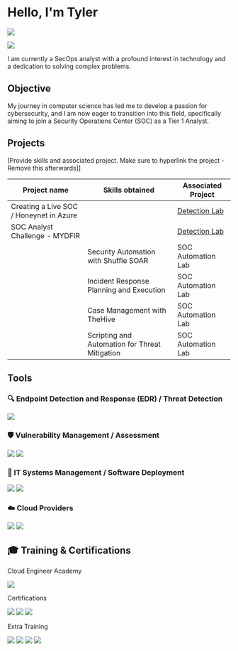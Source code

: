 # Hello, I'm Tyler
<a href="www.linkedin.com/in/tylertweedie"><img src="https://img.shields.io/badge/-LinkedIn-0072b1?&style=for-the-badge&logo=linkedin&logoColor=white" /></a>

<a href="https://www.linkedin.com/in/tylertweedie" target="_blank">
  <img src="https://img.shields.io/badge/-LinkedIn-0072b1?&style=for-the-badge&logo=linkedin&logoColor=white" />
</a>


I am currently a SecOps analyst with a profound interest in technology and a dedication to solving complex problems.

## Objective

My journey in computer science has led me to develop a passion for cybersecurity, and I am now eager to transition into this field, specifically aiming to join a Security Operations Center (SOC) as a Tier 1 Analyst.

## Projects
[Provide skills and associated project. Make sure to hyperlink the project - Remove this afterwards]]

|Project name                               | Skills obtained                               | Associated Project         |
|-------------------                        |-----------------------------------------------|----------------------------|
|Creating a Live SOC / Honeynet in Azure    |                                               | <a href="https://github.com/TylerTweedie/Cloud-SOC">Detection Lab</a>|
|SOC Analyst Challenge - MYDFIR             |                                               | <a href="https://google.com">Detection Lab</a>|
|                                           | Security Automation with Shuffle SOAR         | SOC Automation Lab|
|                                           | Incident Response Planning and Execution      | SOC Automation Lab|
|                                           | Case Management with TheHive                  | SOC Automation Lab|
|                                           | Scripting and Automation for Threat Mitigation| SOC Automation Lab|

## Tools


### 🔍 Endpoint Detection and Response (EDR) / Threat Detection
<div>
    <img src="https://img.shields.io/badge/-CrowdStrike-E4002B?style=for-the-badge&logo=CrowdStrike&logoColor=white" />
    
</div>

### 🛡️ Vulnerability Management / Assessment
<div>
    <img src="https://img.shields.io/badge/-Microsoft_Defender_for_Endpoint-00A4EF?&style=for-the-badge&logo=Microsoft&logoColor=white" />
    <img src="https://img.shields.io/badge/-Tenable-0296D8?style=for-the-badge&logo=Tenable&logoColor=white" />
</div>

### 🧰 IT Systems Management / Software Deployment
<div>
    <img src="https://img.shields.io/badge/-PDQ%20Deploy-1A1A1A?style=for-the-badge&logo=windows&logoColor=white" />
    <img src="https://img.shields.io/badge/-Action1-007ACC?style=for-the-badge&logo=security&logoColor=white" />

</div>

### ☁️ Cloud Providers
<div>
    <img src="https://img.shields.io/badge/AWS-232F3E?style=for-the-badge&logo=Amazon%20AWS&logoColor=white" />
    <img src="https://img.shields.io/badge/Azure-0078D4?style=for-the-badge&logo=Microsoft%20Azure&logoColor=white" />
    
</div>

## 🎓 Training & Certifications
<div>
</div>

Cloud Engineer Academy


<div>
<img src="https://img.shields.io/badge/-Cloud%20Engineer%20Academy-5C2D91?style=for-the-badge&logo=Cloudflare&logoColor=white" />
</div>

Certifications


<div>
<img src="https://img.shields.io/badge/-Security%2B-FF0000?&style=for-the-badge&logo=CompTIA&logoColor=white" />
<img src="https://img.shields.io/badge/ISC²%20Certified%20in%20Cybersecurity-006400?style=for-the-badge&logo=ISC2&logoColor=white" />
<img src="https://img.shields.io/badge/Google%20Cybersecurity%20Certificate-4285F4?style=for-the-badge&logo=Google&logoColor=white" />
</div>

Extra Training


<div>
<img src="https://img.shields.io/badge/Professor%20Messer%20A%2B-EA4335?style=for-the-badge&logo=BookStack&logoColor=white" />
<img src="https://img.shields.io/badge/Professor%20Messer%20Network%2B-4285F4?style=for-the-badge&logo=BookStack&logoColor=white" />
<img src="https://img.shields.io/badge/Professor%20Messer%20Security%2B-34A853?style=for-the-badge&logo=BookStack&logoColor=white" />
<img src="https://img.shields.io/badge/Linux%20Journey-000000?style=for-the-badge&logo=Linux&logoColor=white" />
</div>
